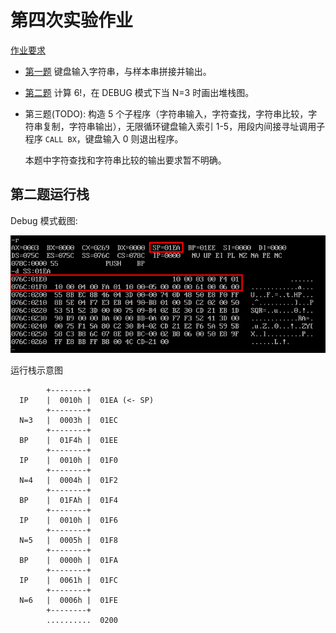 # 第四次实验作业

[作业要求](requirements.md)

- [第一题](STRCAT.ASM) 键盘输入字符串，与样本串拼接并输出。
- [第二题](FACT.ASM) 计算 $6!$，在 DEBUG 模式下当 N=3 时画出堆栈图。
- 第三题(TODO): 构造 5 个子程序（字符串输入，字符查找，字符串比较，字符串复制，字符串输出），无限循环键盘输入索引 1-5，用段内间接寻址调用子程序 `CALL BX`，键盘输入 0 则退出程序。

   本题中字符查找和字符串比较的输出要求暂不明确。

## 第二题运行栈

Debug 模式截图:

![stack_2](assets/stack_2.png)

运行栈示意图

```
        +--------+
  IP    |  0010h |  01EA (<- SP)
        +--------+
  N=3   |  0003h |  01EC
        +--------+
  BP    |  01F4h |  01EE
        +--------+
  IP    |  0010h |  01F0
        +--------+
  N=4   |  0004h |  01F2
        +--------+
  BP    |  01FAh |  01F4
        +--------+
  IP    |  0010h |  01F6
        +--------+
  N=5   |  0005h |  01F8
        +--------+
  BP    |  0000h |  01FA
        +--------+
  IP    |  0061h |  01FC
        +--------+
  N=6   |  0006h |  01FE
        +--------+
        ..........  0200
```
